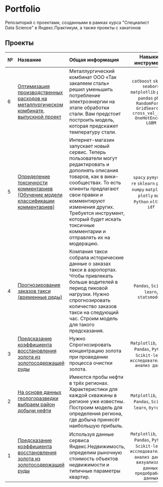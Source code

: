 # Portfolio

Репозиторий с проектами, созданными в рамках курса "Специалист Data Science" в Яндекс.Практикум, а также проекты с хакатонов

## Проекты

|№| Название | Общая информация | Навыки и инструменты |
|:---|:-----------------------------|:-------------------------------------------------------------|:-----------:|
|6  |[Оптимизация производственных расходов на металлургическом комбинате, выпускной проект](https://github.com/Malelena/Portfolio/tree/28db2a5926b89c1f6264cd780cf62fa3976513f0/Yandex.Practicum/%D0%9F%D1%80%D0%B5%D0%B4%D1%81%D0%BA%D0%B0%D0%B7%D0%B0%D0%BD%D0%B8%D0%B5%20%D1%82%D0%B5%D0%BC%D0%BF%D0%B5%D1%80%D0%B0%D1%82%D1%83%D1%80%D1%8B%20%D1%81%D1%82%D0%B0%D0%BB%D0%B8)|Металлургический комбинат ООО «Так закаляем сталь» решил уменьшить потребление электроэнергии на этапе обработки стали. Вам предстоит построить модель, которая предскажет температуру стали. |`catboost` `sklearn` `seaborn` `matplotlib` `plotly` `pandas` `phik` `RandomForest` `GridSearchCV` `cross_val_score` `OneHotEncoder` `LGBM` |
|5  |[Определение токсичности комментариев (Обучение модели классификации комментариев)](https://github.com/Malelena/Portfolio/tree/28db2a5926b89c1f6264cd780cf62fa3976513f0/Yandex.Practicum/%D0%92%D1%8B%D1%8F%D0%B2%D0%BB%D0%B5%D0%BD%D0%B8%D0%B5%20%D1%82%D0%BE%D0%BA%D1%81%D0%B8%D1%87%D0%BD%D1%8B%D1%85%20%D0%BA%D0%BE%D0%BC%D0%BC%D0%B5%D0%BD%D1%82%D0%B0%D1%80%D0%B8%D0%B5%D0%B2)|Интернет-магазин запускает новый сервис. Теперь пользователи могут редактировать и дополнять описания товаров, как в вики-сообществах. То есть клиенты предлагают свои правки и комментируют изменения других. Требуется инструмент, который будет искать токсичные комментарии и отправлять их на модерацию.| `spacy` `pymystem3` `re` `sklearn` `pandas` `numpy` `matplotlib` `plotly` `math` `Python` `nltk` `tf-idf`|
|4   |[Прогнозирование заказов такси (временные ряды)](https://github.com/Malelena/Portfolio/tree/28db2a5926b89c1f6264cd780cf62fa3976513f0/Yandex.Practicum/%D0%9F%D1%80%D0%B5%D0%B4%D1%81%D0%BA%D0%B0%D0%B7%D0%B0%D0%BD%D0%B8%D0%B5%20%D0%B7%D0%B0%D0%BA%D0%B0%D0%B7%D0%BE%D0%B2%20%D1%82%D0%B0%D0%BA%D1%81%D0%B8.%20%D0%92%D1%80%D0%B5%D0%BC%D0%B5%D0%BD%D0%BD%D1%8B%D0%B5%20%D1%80%D1%8F%D0%B4%D1%8B)|Компания такси собрала исторические данные о заказах такси в аэропортах. Чтобы привлекать больше водителей в период пиковой нагрузки. Нужно спрогнозировать количество заказов такси на следующий час. Строим модель для такого предсказания.|`Pandas`, `Scikit-learn`, `statsmodels`|
|3   |[Предсказание коэффициента восстановления золота из золотосодержащей руды](https://github.com/Malelena/Portfolio/tree/28db2a5926b89c1f6264cd780cf62fa3976513f0/Yandex.Practicum/%D0%9F%D1%80%D0%B5%D0%B4%D1%81%D0%BA%D0%B0%D0%B7%D0%B0%D0%BD%D0%B8%D0%B5%20%D0%BA%D0%BE%D1%8D%D1%84%D1%84%D0%B8%D1%86%D0%B8%D0%B5%D0%BD%D1%82%D0%B0%20%D0%B2%D0%BE%D1%81%D1%81%D1%82%D0%B0%D0%BD%D0%BE%D0%B2%D0%BB%D0%B5%D0%BD%D0%B8%D1%8F%20%D0%B7%D0%BE%D0%BB%D0%BE%D1%82%D0%B0%20%D0%B8%D0%B7%20%D1%80%D1%83%D0%B4%D1%8B)|Нужно Спрогнозировать концентрацию золота при проведении процесса очистки золота.|`Matplotlib`, `NumPy`, `Pandas`, `Python`, `Scikit-learn`, `исследовательский анализ данных`|
|2   |[На основе данных геологоразведки выбраем район добычи нефти](https://github.com/Malelena/Portfolio/tree/28db2a5926b89c1f6264cd780cf62fa3976513f0/Yandex.Practicum/%D0%92%D1%8B%D0%B1%D0%BE%D1%80%20%D0%BB%D0%BE%D0%BA%D0%B0%D1%86%D0%B8%D0%B8%20%D0%B4%D0%BB%D1%8F%20%D1%81%D0%BA%D0%B2%D0%B0%D0%B6%D0%B8%D0%BD%D1%8B)|Имеются пробы нефти в трёх регионах. Характеристики для каждой скважины в регионе уже известны. Построим модель для определения региона, где добыча принесёт наибольшую прибыль.|`Matplotlib`, `NumPy`, `Pandas`, `Scikit-learn`, `бутстреп`|
|1   |[Предсказание коэффициента восстановления золота из золотосодержащей руды](https://github.com/Malelena/Portfolio/tree/28db2a5926b89c1f6264cd780cf62fa3976513f0/Yandex.Practicum/%D0%90%D0%BD%D0%B0%D0%BB%D0%B8%D0%B7%20%D0%BD%D0%B5%D0%B4%D0%B2%D0%B8%D0%B6%D0%B8%D0%BC%D0%BE%D1%81%D1%82%D0%B8)|Используя данные сервиса Яндекс.Недвижимость, определим рыночную стоимость объектов недвижимости и типичные параметры квартир. |`Matplotlib`, `NumPy`, `Pandas`, `Python`, `Scikit-learn`, `исследовательский анализ данных`, `визуализация данных`, `предобработка данных`|
